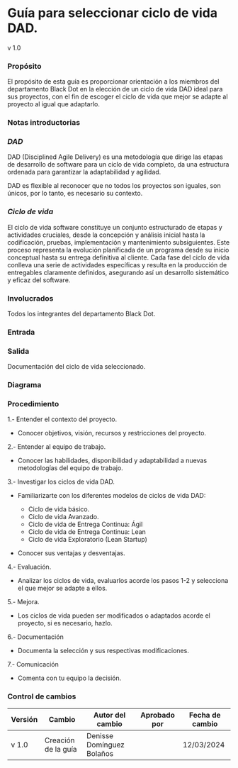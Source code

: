 # Guía para seleccionar ciclo de vida DAD.
v 1.0
### Propósito
El propósito de esta guía es proporcionar orientación a los miembros del departamento Black Dot en la elección de un ciclo de vida DAD ideal para sus proyectos, con el fin de escoger el ciclo de vida que mejor se adapte al proyecto al igual que adaptarlo.

### Notas introductorias

### *DAD*
DAD (Disciplined Agile Delivery) es una metodología que dirige las etapas de desarrollo de software para un ciclo de vida completo, da una estructura ordenada para garantizar la adaptabilidad y agilidad. 

DAD es flexible al reconocer que no todos los proyectos son iguales, son únicos, por lo tanto, es necesario su contexto.

### *Ciclo de vida*
El ciclo de vida software constituye un conjunto estructurado de etapas y actividades cruciales, desde la concepción y análisis inicial hasta la codificación, pruebas, implementación y mantenimiento subsiguientes. Este proceso representa la evolución planificada de un programa desde su inicio conceptual hasta su entrega definitiva al cliente. Cada fase del ciclo de vida conlleva una serie de actividades específicas y resulta en la producción de entregables claramente definidos, asegurando así un desarrollo sistemático y eficaz del software.

### Involucrados
Todos los integrantes del departamento Black Dot.

### Entrada


### Salida
Documentación del ciclo de vida seleccionado.

### Diagrama

### Procedimiento
1.- Entender el contexto del proyecto.
+ Conocer objetivos, visión, recursos y restricciones del proyecto.

2.- Entender al equipo de trabajo.
+ Conocer las habilidades, disponibilidad y adaptabilidad a nuevas metodologías del equipo de trabajo.

3.- Investigar los ciclos de vida DAD.
+ Familiarizarte con los diferentes modelos de ciclos de vida DAD:

    + Ciclo de vida básico.
    + Ciclo de vida Avanzado.
    + Ciclo de vida de Entrega Continua: Ágil
    + Ciclo de vida de Entrega Continua: Lean
    + Ciclo de vida Exploratorio (Lean Startup)
    
+ Conocer sus ventajas y desventajas.

4.- Evaluación.
+ Analizar los ciclos de vida, evaluarlos acorde los pasos 1-2 y selecciona el que mejor se adapte a ellos.

5.- Mejora.
+  Los ciclos de vida pueden ser modificados o adaptados acorde el proyecto, si es necesario, hazlo.

6.- Documentación
+ Documenta la selección y sus respectivas modificaciones.

7.- Comunicación
+ Comenta con tu equipo la decisión.

### Control de cambios
| Versión | Cambio                                                        | Autor del cambio                                            | Aprobado por | Fecha de cambio |
| ------- | ------------------------------------------------------------- | ----------------------------------------------------------- | ------------ | --------------- |
| v 1.0   | Creación de la guía                                           | Denisse Domínguez Bolaños                                   |              | 12/03/2024      |

